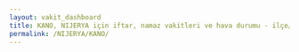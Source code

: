 ```yaml
---
layout: vakit_dashboard
title: KANO, NIJERYA için iftar, namaz vakitleri ve hava durumu - ilçe/eyalet seç
permalink: /NIJERYA/KANO/
---
```


<script type="text/javascript">
  var GLOBAL_COUNTRY = 'NIJERYA';
  var GLOBAL_CITY = 'KANO';
  var GLOBAL_STATE = '';
  var lat = 72;
  var lon = 21;
</script>
